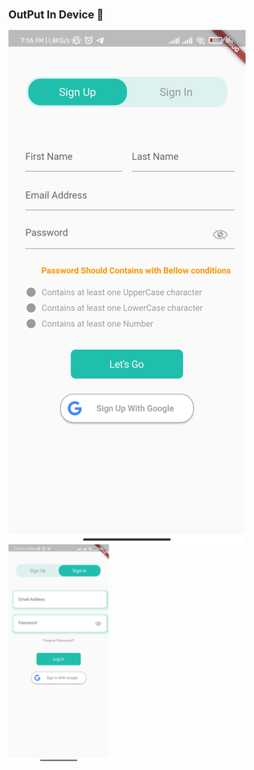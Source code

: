 
## OutPut In Device :tada:


<img align="center" src = "https://github.com/DeveloperOrpon/Signup_Signin_Page_Design_Flutter/blob/master/screen_shot/ss1.jpg?raw=true" alt ="Loading">
<img src='https://github.com/DeveloperOrpon/Signup_Signin_Page_Design_Flutter/blob/master/screen_shot/ss2.jpg?raw=true' width="200px" alt='Video Prohressbar'/>
